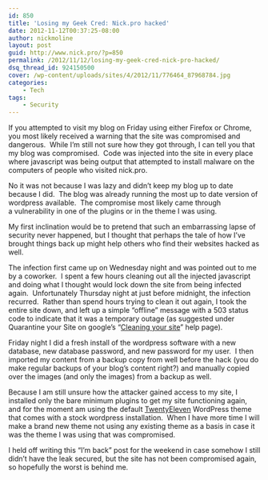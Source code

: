```yaml
---
id: 850
title: 'Losing my Geek Cred: Nick.pro hacked'
date: 2012-11-12T00:37:25-08:00
author: nickmoline
layout: post
guid: http://www.nick.pro/?p=850
permalink: /2012/11/12/losing-my-geek-cred-nick-pro-hacked/
dsq_thread_id: 924150500
cover: /wp-content/uploads/sites/4/2012/11/776464_87968784.jpg
categories:
    - Tech
tags:
    - Security
---
```

If you attempted to visit my blog on Friday using either Firefox or Chrome, you most likely received a warning that the site was compromised and dangerous.  While I&#8217;m still not sure how they got through, I can tell you that my blog was compromised.  Code was injected into the site in every place where javascript was being output that attempted to install malware on the computers of people who visited nick.pro.

No it was not because I was lazy and didn&#8217;t keep my blog up to date because I did.  The blog was already running the most up to date version of wordpress available.  The compromise most likely came through a vulnerability in one of the plugins or in the theme I was using.

My first inclination would be to pretend that such an embarrassing lapse of security never happened, but I thought that perhaps the tale of how I&#8217;ve brought things back up might help others who find their websites hacked as well.

<!--more-->

The infection first came up on Wednesday night and was pointed out to me by a coworker.  I spent a few hours cleaning out all the injected javascript and doing what I thought would lock down the site from being infected again.  Unfortunately Thursday night at just before midnight, the infection recurred.  Rather than spend hours trying to clean it out again, I took the entire site down, and left up a simple &#8220;offline&#8221; message with a 503 status code to indicate that it was a temporary outage (as suggested under Quarantine your Site on google&#8217;s &#8220;<a href="http://support.google.com/webmasters/bin/answer.py?hl=en&answer=163634" target="_blank">Cleaning your site</a>&#8221; help page).

Friday night I did a fresh install of the wordpress software with a new database, new database password, and new password for my user.  I then imported my content from a backup copy from well before the hack (you do make regular backups of your blog&#8217;s content right?) and manually copied over the images (and only the images) from a backup as well.

Because I am still unsure how the attacker gained access to my site, I installed only the bare minimum plugins to get my site functioning again, and for the moment am using the default <a href="http://wordpress.org/extend/themes/twentyeleven" target="_blank">TwentyEleven</a> WordPress theme that comes with a stock wordpress installation.  When I have more time I will make a brand new theme not using any existing theme as a basis in case it was the theme I was using that was compromised.

I held off writing this &#8220;I&#8217;m back&#8221; post for the weekend in case somehow I still didn&#8217;t have the leak secured, but the site has not been compromised again, so hopefully the worst is behind me.